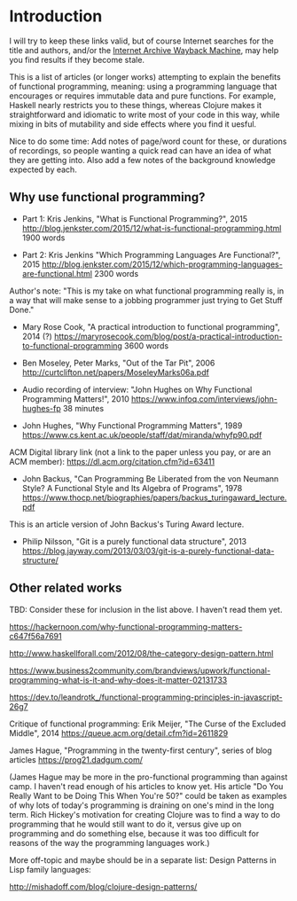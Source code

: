 # Introduction

I will try to keep these links valid, but of course Internet searches
for the title and authors, and/or the [Internet Archive Wayback
Machine](https://archive.org/), may help you find results if they
become stale.

This is a list of articles (or longer works) attempting to explain the
benefits of functional programming, meaning: using a programming
language that encourages or requires immutable data and pure
functions.  For example, Haskell nearly restricts you to these things,
whereas Clojure makes it straightforward and idiomatic to write most
of your code in this way, while mixing in bits of mutability and side
effects where you find it uesful.

Nice to do some time: Add notes of page/word count for these, or
durations of recordings, so people wanting a quick read can have an
idea of what they are getting into.  Also add a few notes of the
background knowledge expected by each.


## Why use functional programming?

+ Part 1: Kris Jenkins, "What is Functional Programming?", 2015
  http://blog.jenkster.com/2015/12/what-is-functional-programming.html
  1900 words

+ Part 2: Kris Jenkins "Which Programming Languages Are Functional?", 2015
  http://blog.jenkster.com/2015/12/which-programming-languages-are-functional.html
  2300 words

Author's note: "This is my take on what functional programming really
is, in a way that will make sense to a jobbing programmer just trying
to Get Stuff Done."


+ Mary Rose Cook, "A practical introduction to functional programming", 2014 (?)
  https://maryrosecook.com/blog/post/a-practical-introduction-to-functional-programming 3600 words


+ Ben Moseley, Peter Marks, "Out of the Tar Pit", 2006
  http://curtclifton.net/papers/MoseleyMarks06a.pdf


+ Audio recording of interview: "John Hughes on Why Functional
  Programming Matters!", 2010
  https://www.infoq.com/interviews/john-hughes-fp 38 minutes


+ John Hughes, "Why Functional Programming Matters", 1989
  https://www.cs.kent.ac.uk/people/staff/dat/miranda/whyfp90.pdf

ACM Digital library link (not a link to the paper unless you pay, or are an ACM member): https://dl.acm.org/citation.cfm?id=63411



+ John Backus, "Can Programming Be Liberated from the von Neumann Style?
  A Functional Style and Its Algebra of Programs", 1978
  https://www.thocp.net/biographies/papers/backus_turingaward_lecture.pdf

This is an article version of John Backus's Turing Award lecture.


+ Philip Nilsson, "Git is a purely functional data structure", 2013
  https://blog.jayway.com/2013/03/03/git-is-a-purely-functional-data-structure/



## Other related works

TBD: Consider these for inclusion in the list above.  I haven't read
them yet.

https://hackernoon.com/why-functional-programming-matters-c647f56a7691

http://www.haskellforall.com/2012/08/the-category-design-pattern.html

https://www.business2community.com/brandviews/upwork/functional-programming-what-is-it-and-why-does-it-matter-02131733

https://dev.to/leandrotk_/functional-programming-principles-in-javascript-26g7

Critique of functional programming: Erik Meijer, "The Curse of the
Excluded Middle", 2014 https://queue.acm.org/detail.cfm?id=2611829


James Hague, "Programming in the twenty-first century", series of blog articles
https://prog21.dadgum.com/

(James Hague may be more in the pro-functional programming than
against camp.  I haven't read enough of his articles to know yet.  His
article "Do You Really Want to be Doing This When You're 50?" could be
taken as examples of why lots of today's programming is draining on
one's mind in the long term.  Rich Hickey's motivation for creating
Clojure was to find a way to do programming that he would still want
to do it, versus give up on programming and do something else, because
it was too difficult for reasons of the way the programming languages
work.)



More off-topic and maybe should be in a separate list: Design Patterns
in Lisp family languages:

http://mishadoff.com/blog/clojure-design-patterns/
